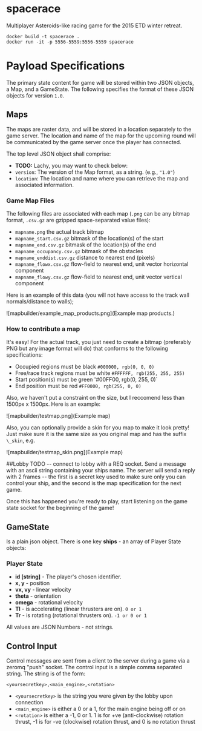 # spacerace

Multiplayer Asteroids-like racing game for the 2015 ETD winter retreat.

    docker build -t spacerace .
    docker run -it -p 5556-5559:5556-5559 spacerace 

# Payload Specifications

The primary state content for game will be stored within two JSON objects, a
Map, and a GameState. The following specifies the format of these JSON objects
for version `1.0`.


## Maps

The maps are raster data, and will be stored in a location separately to the
game server. The location and name of the map for the upcoming round will be
communicated by the game server once the player has connected.

The top level JSON object shall comprise:
- **TODO:** Lachy, you may want to check below:
- `version`: The version of the Map format, as a string. (e.g., `"1.0"`)
- `location`: The location and name where you can retrieve the map and
  associated information.

### Game Map Files

The following files are associated with each map (`.png` can be any bitmap
format, `.csv.gz` are gzipped space-separated value files):
- `mapname.png` the actual track bitmap 
- `mapname_start.csv.gz` bitmask of the location(s) of the start
- `mapname_end.csv.gz` bitmask of the location(s) of the end
- `mapname_occupancy.csv.gz` bitmask of the obstacles
- `mapname_enddist.csv.gz` distance to nearest end (pixels)
- `mapname_flowx.csv.gz` flow-field to nearest end, unit vector horizontal
  component 
- `mapname_flowy.csv.gz` flow-field to nearest end, unit vector vertical
  component

Here is an example of this data (you will not have access to the track wall
normals/distance to walls);

![mapbuilder/example_map_products.png](Example map products.)


### How to contribute a map

It's easy! For the actual track, you just need to create a bitmap (preferably
PNG but any image format will do) that conforms to the following
specifications:

- Occupied regions must be black `#000000, rgb(0, 0, 0)`
- Free/race track regions must be white `#FFFFFF, rgb(255, 255, 255)`
- Start position(s) must be green '#00FF00, rgb(0, 255, 0)`
- End position must be red `#FF0000, rgb(255, 0, 0)`

Also, we haven't put a constraint on the size, but I reccomend less than 
1500px x 1500px. Here is an example:

![mapbuilder/testmap.png](Example map)

Also, you can optionally provide a skin for you map to make it look pretty!
Just make sure it is the same size as you original map and has the suffix
`\_skin`, e.g.

![mapbuilder/testmap_skin.png](Example map)


##Lobby
TODO -- connect to lobby with a REQ socket. Send a message with an ascii string
containing your ships name. The server will send a reply with 2 frames -- the
first is a secret key used to make sure only you can control your ship, and the
second is the map specification for the next game.

Once this has happened you're ready to play, start listening on the game state
socket for the beginning of the game!

## GameState

Is a plain json object. There is one key **ships** - an array of 
Player State objects:

### Player State

- **id [string]** - The player's chosen identifier.
- **x, y** - position
- **vx, vy** - linear velocity
- **theta** - orientation
- **omega** - rotational velocity
- **Tl** - is accelerating (linear thrusters are on). `0 or 1`
- **Tr** - is rotating (rotational thrusters on). `-1 or 0 or 1`

All values are JSON Numbers - not strings.


## Control Input

Control messages are sent from a client to the server during a game via a
zeromq "push" socket. The control input is a simple comma separated string.
The string is of the form:

    <yoursecretkey>,<main_engine>,<rotation>


- `<yoursecretkey>` is the string you were given by the lobby upon connection
- `<main_engine>` is either a 0 or a 1, for the main engine being off or on
- `<rotation>` is either a -1, 0 or 1. 1 is for +ve (anti-clockwise) rotation
thrust, -1 is for -ve (clockwise) rotation thrust, and 0 is no rotation thrust



